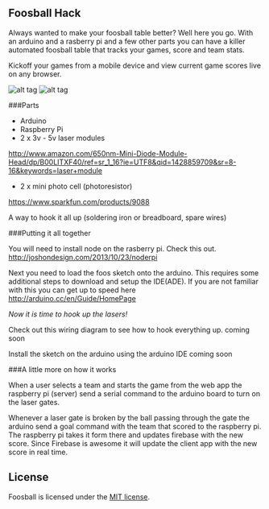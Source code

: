 Foosball Hack
-------------

Always wanted to make your foosball table better? Well here you go. With an arduino and a rasberry pi and a few other parts you can have a killer automated foosball table that tracks your games, score and team stats. 

Kickoff your games from a mobile device and view current game scores live on any browser.

![alt tag](https://www.evernote.com/l/ABR2Mm-LCE5FIqL4yubVoPUmqwWOmwdJkk8)
![alt tag](https://www.evernote.com/l/ABTwUFFzlxxEbKiUKAoqJJehNAcaC7_P03g)

###Parts

* Arduino
* Raspberry Pi
* 2 x 3v - 5v laser modules 

http://www.amazon.com/650nm-Mini-Diode-Module-Head/dp/B00LITXF40/ref=sr_1_16?ie=UTF8&qid=1428859709&sr=8-16&keywords=laser+module

* 2 x mini photo cell (photoresistor)

https://www.sparkfun.com/products/9088

A way to hook it all up (soldering iron or breadboard, spare wires)

###Putting it all together

You will need to install node on the rasberry pi. Check this out. http://joshondesign.com/2013/10/23/noderpi

Next you need to load the foos sketch onto the arduino. This requires some additional steps to download and setup the IDE(ADE). If you are not familiar with this you can get up to speed here http://arduino.cc/en/Guide/HomePage

*Now it is time to hook up the lasers!*

Check out this wiring diagram to see how to hook everything up. 
coming soon

Install the sketch on the arduino using the arduino IDE
coming soon

###A little more on how it works

When a user selects a team and starts the game from the web app the raspberry pi (server) send a serial command to the arduino board to turn on the laser gates.

Whenever a laser gate is broken by the ball passing through the gate the arduino send a goal command with the team that scored to the raspberry pi. The raspberry pi takes it form there and updates firebase with the new score. Since Firebase is awesome it will update the client app with the new score in real time.

## License

Foosball is licensed under the [MIT license](http://opensource.org/licenses/MIT).
